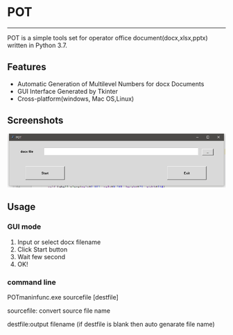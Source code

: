 # POT
------
POT is a simple tools set for operator office document(docx,xlsx,pptx) written in Python 3.7.

## Features
* Automatic Generation of Multilevel Numbers for docx Documents
* GUI Interface Generated by Tkinter
* Cross-platform(windows, Mac OS,Linux)
## Screenshots
![screenshot1](/screenshot/1.png)
## Usage
### GUI mode
1. Input or select docx filename
2. Click Start button
3. Wait few second
4. OK!
### command line
  POTmaninfunc.exe sourcefile [destfile]

 sourcefile: convert source file name

 destfile:output filename (if destfile is blank then auto genarate file name)  

